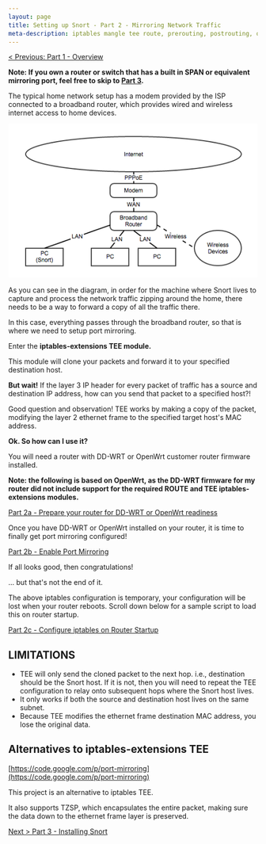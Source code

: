```yaml
---
layout: page
title: Setting up Snort - Part 2 - Mirroring Network Traffic
meta-description: iptables mangle tee route, prerouting, postrouting, openwrt, dd-wrt, snort network ids mirroring network traffic 
---
```


[< Previous: Part 1 - Overview](/pages/snort/setup/1-overview)

**Note: If you own a router or switch that has a built in SPAN or equivalent mirroring port, feel free to skip to [Part 3](/pages/snort/setup/3-installing-snort).**

The typical home network setup has a modem provided by the ISP connected to a broadband router, which provides wired and wireless internet access to home devices.

![General Home Network Diagram](/pages/snort/setup/2-general-home-network.png)

As you can see in the diagram, in order for the machine where Snort lives to capture and process the network traffic zipping around the home, there needs to be a way to forward a copy of all the traffic there.

In this case, everything passes through the broadband router, so that is where we need to setup port mirroring.

Enter the **iptables-extensions TEE module.**

This module will clone your packets and forward it to your specified destination host.

**But wait!** If the layer 3 IP header for every packet of traffic has a source and destination IP address, how can you send that packet to a specified host?! 

Good question and observation! TEE works by making a copy of the packet, modifying the layer 2 ethernet frame to the specified target host's MAC address.

**Ok. So how can I use it?**

You will need a router with DD-WRT or OpenWrt customer router firmware installed.

**Note: the following is based on OpenWrt, as the DD-WRT firmware for my router did not include support for the required ROUTE and TEE iptables-extensions modules.**

[Part 2a - Prepare your router for DD-WRT or OpenWrt readiness](/pages/snort/setup/2a-wrt-router)

Once you have DD-WRT or OpenWrt installed on your router, it is time to finally get port mirroring configured!

[Part 2b - Enable Port Mirroring](/pages/snort/setup/2b-enable-port-mirroring)

If all looks good, then congratulations!

... but that's not the end of it.

The above iptables configuration is temporary, your configuration will be lost when your router reboots. Scroll down below for a sample script to load this on router startup.

[Part 2c - Configure iptables on Router Startup](/pages/snort/setup/2c-configure-port-mirroring-router-startup)

## LIMITATIONS
- TEE will only send the cloned packet to the next hop. i.e., destination should be the Snort host. If it is not, then you will need to repeat the TEE configuration to relay onto subsequent hops where the Snort host lives.
- It only works if both the source and destination host lives on the same subnet.
- Because TEE modifies the ethernet frame destination MAC address, you lose the original data.

## Alternatives to iptables-extensions TEE

[https://code.google.com/p/port-mirroring](https://code.google.com/p/port-mirroring)

This project is an alternative to iptables TEE.

It also supports TZSP, which encapsulates the entire packet, making sure the data down to the ethernet frame layer is preserved.

[Next > Part 3 - Installing Snort](/pages/snort/setup/3-installing-snort)

